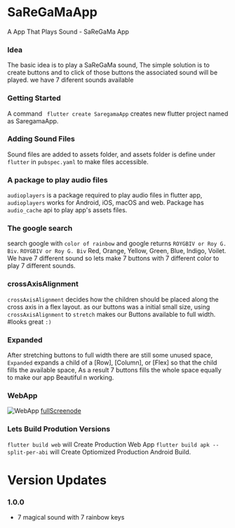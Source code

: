 # SaReGaMaApp

A App That Plays Sound - SaReGaMa App 

### Idea
The basic idea is to  play a SaReGaMa sound, The simple solution is to create buttons and to click of those buttons the associated sound will be played. we have 7 diferent sounds available

### Getting Started
A command ``` flutter create SaregamaApp``` creates new flutter project named as SaregamaApp.

### Adding Sound Files
Sound files are added to assets folder, and assets folder is define under
```flutter``` in ```pubspec.yaml``` to make files accessible.

### A package to play audio files
```audioplayers``` is a package required to play audio files in flutter app, ```audioplayers``` works for Android, iOS, macOS and web. Package has ```audio_cache``` api to play app's assets files.

### The google search
search google with ```color of rainbow``` and google returns ```ROYGBIV or Roy G. Biv```.
```ROYGBIV or Roy G. Biv``` Red, Orange, Yellow, Green, Blue, Indigo, Voilet. We have 7 different sound so lets make 7 buttons with 7 different color to play 7 different sounds.

### crossAxisAlignment
```crossAxisAlignment``` decides how the children should be placed along the cross axis in a flex layout.
as our buttons was a initial small size, using ```crossAxisAlignment``` to ```stretch``` makes our Buttons available to full width. #looks great ```:)```

### Expanded
After stretching buttons to full width there are still some unused space, ```Expanded``` expands a child of a [Row], [Column], or [Flex] so that the child fills the available space, As a result 7 buttons fills the whole space equally to make our app Beautiful n working.

### WebApp
![WebApp](https://raw.githubusercontent.com/Rahulshahare/SaregamaApp/master/test/webapp.png)
[fullScreenode](https://raw.githubusercontent.com/Rahulshahare/SaregamaApp/master/test/fullscreen.png)

### Lets Build Prodution Versions
```flutter build web``` will Create Production Web App
```flutter build apk --split-per-abi``` will Create Optiomized Production Android Build.


# Version Updates


### 1.0.0
- 7 magical sound with 7 rainbow keys